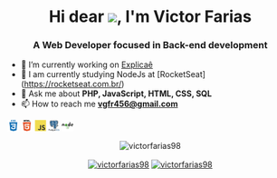 <h1 align="center">Hi dear <img src="https://raw.githubusercontent.com/kaueMarques/kaueMarques/master/hi.gif" width="30px">, I'm Victor Farias</h1>
<h3 align="center">A Web Developer focused in Back-end development</h3>

- 🔭 I’m currently working on [Explicaê](https://explicae.com.br/)
- 🌱 I am currently studying NodeJs at [RocketSeat] (https://rocketseat.com.br/)
- 💬 Ask me about **PHP, JavaScript, HTML, CSS, SQL**
- 📫 How to reach me **vgfr456@gmail.com**


<p align="left">
<img src="https://raw.githubusercontent.com/devicons/devicon/master/icons/css3/css3-plain-wordmark.svg" alt="css3"  width="20" height="20"/>
<img src="https://raw.githubusercontent.com/devicons/devicon/master/icons/html5/html5-original-wordmark.svg" alt="html5"  width="20" height="20"/>
<img src="https://raw.githubusercontent.com/devicons/devicon/master/icons/javascript/javascript-original.svg" alt="javascript" width="20" height="20"/>
<img src="https://raw.githubusercontent.com/devicons/devicon/master/icons/postgresql/postgresql-original-wordmark.svg" alt="postgresql" width="20" height="20"/>
<img src="https://raw.githubusercontent.com/devicons/devicon/master/icons/nodejs/nodejs-original-wordmark.svg" alt="nodejs" width="20" height="20"/></p><p align="center">
<img src="https://github-readme-stats.vercel.app/api?username=victorfarias98&show_icons=true" alt="victorfarias98"/> 
</p>

<p align="center">
<a href="https://linkedin.com/in/victorfarias98/" target="blank"><img align="center" src="https://cdn.jsdelivr.net/npm/simple-icons@3.0.1/icons/linkedin.svg" alt="victorfarias98" height="20" width="20" /></a>
<a href="https://www.instagram.com/farias.victor98/" target="blank"><img align="center" src="https://cdn.jsdelivr.net/npm/simple-icons@3.0.1/icons/instagram.svg" alt="victorfarias98" height="20" width="20" /></a>
</p>

